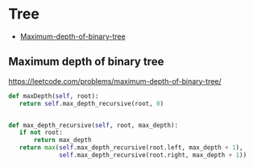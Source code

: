  # Tree

+ [Maximum-depth-of-binary-tree](#maximum-depth-of-binary-tree)

 ## Maximum depth of binary tree

 https://leetcode.com/problems/maximum-depth-of-binary-tree/ 

 ```python
def maxDepth(self, root):
    return self.max_depth_recursive(root, 0)


def max_depth_recursive(self, root, max_depth):
    if not root:
        return max_depth
    return max(self.max_depth_recursive(root.left, max_depth + 1),
               self.max_depth_recursive(root.right, max_depth + 1))

 ```